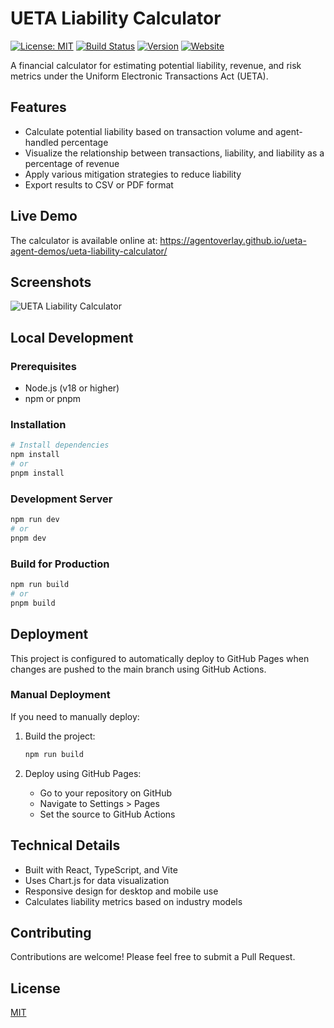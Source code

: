 # UETA Liability Calculator

[![License: MIT](https://img.shields.io/badge/License-MIT-yellow.svg)](https://opensource.org/licenses/MIT)
[![Build Status](https://github.com/agentoverlay/ueta-agent-demos/actions/workflows/deploy-calculator.yml/badge.svg)](https://github.com/agentoverlay/ueta-agent-demos/actions/workflows/deploy-calculator.yml)
[![Version](https://img.shields.io/badge/version-1.0.0-blue.svg)](https://github.com/agentoverlay/ueta-agent-demos/tree/main/ueta-liability-calculator)
[![Website](https://img.shields.io/website?url=https%3A%2F%2Fagentoverlay.github.io%2Fueta-agent-demos%2Fueta-liability-calculator%2F&label=Website)](https://agentoverlay.github.io/ueta-agent-demos/ueta-liability-calculator/)

A financial calculator for estimating potential liability, revenue, and risk metrics under the Uniform Electronic Transactions Act (UETA).

## Features

- Calculate potential liability based on transaction volume and agent-handled percentage
- Visualize the relationship between transactions, liability, and liability as a percentage of revenue
- Apply various mitigation strategies to reduce liability
- Export results to CSV or PDF format

## Live Demo

The calculator is available online at: https://agentoverlay.github.io/ueta-agent-demos/ueta-liability-calculator/

## Screenshots

![UETA Liability Calculator](https://i.ibb.co/placeholder-image.png)

## Local Development

### Prerequisites

- Node.js (v18 or higher)
- npm or pnpm

### Installation

```bash
# Install dependencies
npm install
# or
pnpm install
```

### Development Server

```bash
npm run dev
# or
pnpm dev
```

### Build for Production

```bash
npm run build
# or
pnpm build
```

## Deployment

This project is configured to automatically deploy to GitHub Pages when changes are pushed to the main branch using GitHub Actions.

### Manual Deployment

If you need to manually deploy:

1. Build the project:
   ```bash
   npm run build
   ```

2. Deploy using GitHub Pages:
   - Go to your repository on GitHub
   - Navigate to Settings > Pages
   - Set the source to GitHub Actions

## Technical Details

- Built with React, TypeScript, and Vite
- Uses Chart.js for data visualization
- Responsive design for desktop and mobile use
- Calculates liability metrics based on industry models

## Contributing

Contributions are welcome! Please feel free to submit a Pull Request.

## License

[MIT](LICENSE)
